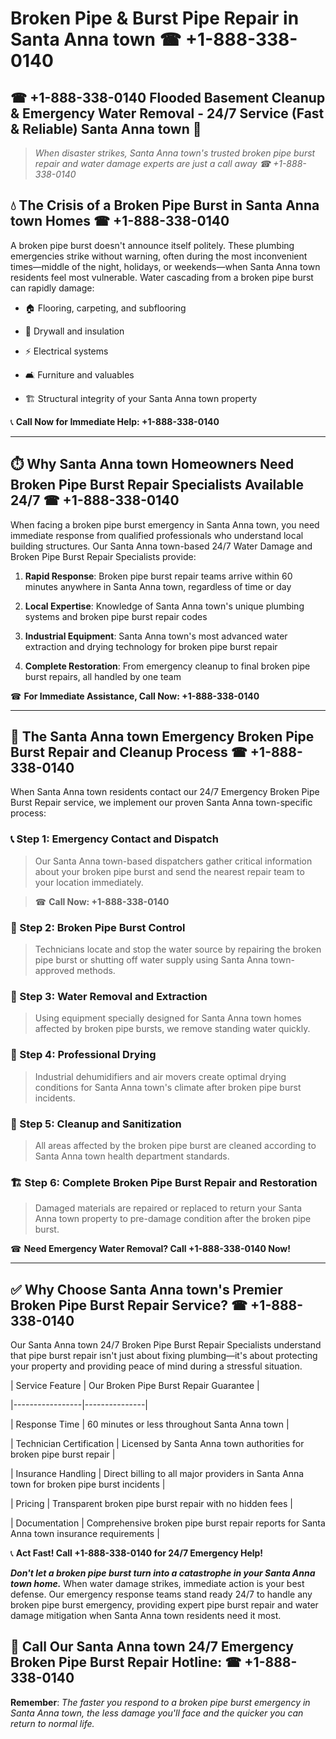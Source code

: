 # Broken Pipe & Burst Pipe Repair in Santa Anna town ☎ +1-888-338-0140  
## ☎ +1-888-338-0140 Flooded Basement Cleanup & Emergency Water Removal - 24/7 Service (Fast & Reliable) Santa Anna town 🚨  

> *When disaster strikes, Santa Anna town's trusted broken pipe burst repair and water damage experts are just a call away ☎ +1-888-338-0140*  

## 💧 The Crisis of a Broken Pipe Burst in Santa Anna town Homes ☎ +1-888-338-0140  

A broken pipe burst doesn't announce itself politely. These plumbing emergencies strike without warning, often during the most inconvenient times—middle of the night, holidays, or weekends—when Santa Anna town residents feel most vulnerable. Water cascading from a broken pipe burst can rapidly damage:  

* 🏠 Flooring, carpeting, and subflooring  
* 🧱 Drywall and insulation  
* ⚡ Electrical systems  
* 🛋️ Furniture and valuables  
* 🏗️ Structural integrity of your Santa Anna town property  

📞 **Call Now for Immediate Help: +1-888-338-0140**  

---  

## ⏱️ Why Santa Anna town Homeowners Need Broken Pipe Burst Repair Specialists Available 24/7 ☎ +1-888-338-0140  

When facing a broken pipe burst emergency in Santa Anna town, you need immediate response from qualified professionals who understand local building structures. Our Santa Anna town-based 24/7 Water Damage and Broken Pipe Burst Repair Specialists provide:  

1. **Rapid Response**: Broken pipe burst repair teams arrive within 60 minutes anywhere in Santa Anna town, regardless of time or day  
2. **Local Expertise**: Knowledge of Santa Anna town's unique plumbing systems and broken pipe burst repair codes  
3. **Industrial Equipment**: Santa Anna town's most advanced water extraction and drying technology for broken pipe burst repair  
4. **Complete Restoration**: From emergency cleanup to final broken pipe burst repairs, all handled by one team  

☎ **For Immediate Assistance, Call Now: +1-888-338-0140**  

---  

## 🔧 The Santa Anna town Emergency Broken Pipe Burst Repair and Cleanup Process ☎ +1-888-338-0140  

When Santa Anna town residents contact our 24/7 Emergency Broken Pipe Burst Repair service, we implement our proven Santa Anna town-specific process:  

### 📞 Step 1: Emergency Contact and Dispatch  
> Our Santa Anna town-based dispatchers gather critical information about your broken pipe burst and send the nearest repair team to your location immediately.  
> ☎ **Call Now: +1-888-338-0140**  

### 🚿 Step 2: Broken Pipe Burst Control  
> Technicians locate and stop the water source by repairing the broken pipe burst or shutting off water supply using Santa Anna town-approved methods.  

### 🌊 Step 3: Water Removal and Extraction  
> Using equipment specially designed for Santa Anna town homes affected by broken pipe bursts, we remove standing water quickly.  

### 💨 Step 4: Professional Drying  
> Industrial dehumidifiers and air movers create optimal drying conditions for Santa Anna town's climate after broken pipe burst incidents.  

### 🧼 Step 5: Cleanup and Sanitization  
> All areas affected by the broken pipe burst are cleaned according to Santa Anna town health department standards.  

### 🏗️ Step 6: Complete Broken Pipe Burst Repair and Restoration  
> Damaged materials are repaired or replaced to return your Santa Anna town property to pre-damage condition after the broken pipe burst.  

☎ **Need Emergency Water Removal? Call +1-888-338-0140 Now!**  

---  

## ✅ Why Choose Santa Anna town's Premier Broken Pipe Burst Repair Service? ☎ +1-888-338-0140  

Our Santa Anna town 24/7 Broken Pipe Burst Repair Specialists understand that pipe burst repair isn't just about fixing plumbing—it's about protecting your property and providing peace of mind during a stressful situation.  

| Service Feature | Our Broken Pipe Burst Repair Guarantee |  
|-----------------|---------------|  
| Response Time | 60 minutes or less throughout Santa Anna town |  
| Technician Certification | Licensed by Santa Anna town authorities for broken pipe burst repair |  
| Insurance Handling | Direct billing to all major providers in Santa Anna town for broken pipe burst incidents |  
| Pricing | Transparent broken pipe burst repair with no hidden fees |  
| Documentation | Comprehensive broken pipe burst repair reports for Santa Anna town insurance requirements |  

📞 **Act Fast! Call +1-888-338-0140 for 24/7 Emergency Help!**  

***Don't let a broken pipe burst turn into a catastrophe in your Santa Anna town home.*** When water damage strikes, immediate action is your best defense. Our emergency response teams stand ready 24/7 to handle any broken pipe burst emergency, providing expert pipe burst repair and water damage mitigation when Santa Anna town residents need it most.  

## 📱 Call Our Santa Anna town 24/7 Emergency Broken Pipe Burst Repair Hotline: ☎ +1-888-338-0140  

**Remember**: *The faster you respond to a broken pipe burst emergency in Santa Anna town, the less damage you'll face and the quicker you can return to normal life.*